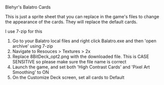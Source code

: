 Blehyr's Balatro Cards

This is just a sprite sheet that you can replace in the game's files to change the appearance of the cards. They will replace the default cards.

I use 7-zip for this
1. Go to your Balatro local files and right click Balatro.exe and then 'open archive' using 7-zip
2. Navigate to Resouces > Textures > 2x
3. Replace 8BitDeck_opt2.png with the downloaded file. This is CASE SENSITIVE so please make sure the file name is correct
4. Launch the game, and set both 'High Contrast Cards' and 'Pixel Art Smoothing' to ON
5. On the Customize Deck screen, set all cards to Default
